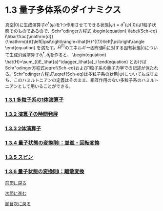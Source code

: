 # 1.3 量子多体系のダイナミクス
真空$\left\lvert 0\right\rangle$に生成演算子$\hat{a}^\dagger(\psi)$を1つ作用させてできる状態$\left\lvert\psi\right\rangle\equiv\hat{a}^\dagger(\psi)\left\lvert 0\right\rangle$は1粒子状態そのものであるので、Schr\"odinger方程式
	\begin{equation}	\label{Sch-eq}
		i\hbar\frac{\mathrm{d}}{\mathrm{d}t}\left|\psi\right\rangle=\hat{H}^{(1)}\left|\psi\right\rangle
	\end{equation}
を満たす。$\hat{H}^{(1)}$のエネルギー固有値$E_i$に対する固有状態$\left\lvert i\right\rangle$について生成消滅演算子$\hat{a}^\dagger_i,\hat{a}_ i$を作ると、
	\begin{equation}
		\hat{H}=\sum_{i}E_i\hat{a}^\dagger_i\hat{a}_i
	\end{equation}
とおけばSchr\"odinger方程式\eqref{Sch-eq}および1粒子系の量子力学での記述が保たれる。Schr\"odinger方程式\eqref{Sch-eq}は多粒子系の状態$\left|\psi\right\rangle$についても成り立ち、このハミルトニアンの定義はそのまま、相互作用のない多粒子系のハミルトニアンとして用いることができる。

### [1.3.1 多粒子系の1体演算子](https://pr440.github.io/manybody-qm/Sec1-3-1)

### [1.3.2 演算子の時間発展](https://pr440.github.io/manybody-qm/Sec1-3-2)

### [1.3.3 2体演算子](https://pr440.github.io/manybody-qm/Sec1-3-3)

### [1.3.4 量子状態の変換則Ⅰ：並進・回転変換](https://pr440.github.io/manybody-qm/Sec1-3-4)

### [1.3.5 スピン](https://pr440.github.io/manybody-qm/Sec1-3-5)

### [1.3.6 量子状態の変換則Ⅰ：離散変換](https://pr440.github.io/manybody-qm/Sec1-3-6)

[前節に戻る](https://pr440.github.io/manybody-qm/Sec1-2)

[次節に進む](https://pr440.github.io/manybody-qm/Sec1-4)

[節目次に戻る](https://pr440.github.io/manybody-qm/Chap1)
